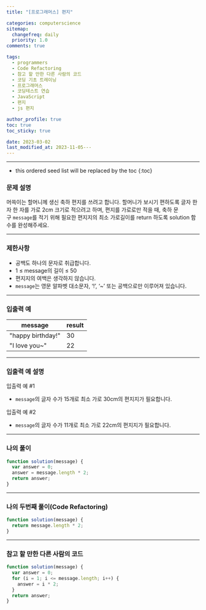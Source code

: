 ```yaml
---
title: "[프로그래머스] 편지"

categories: computerscience
sitemap:
  changefreq: daily
  priority: 1.0
comments: true

tags:
  - programmers
  - Code Refactoring
  - 참고 할 만한 다른 사람의 코드
  - 코딩 기초 트레이닝
  - 프로그래머스
  - 코딩테스트 연습
  - JavaScript
  - 편지
  - js 편지

author_profile: true
toc: true
toc_sticky: true

date: 2023-03-02
last_modified_at: 2023-11-05---
---
```


---

<!-- prettier-ignore -->
* this ordered seed list will be replaced by the toc 
{:toc}

### 문제 설명

머쓱이는 할머니께 생신 축하 편지를 쓰려고 합니다. 할머니가 보시기 편하도록 글자 한 자 한 자를 가로 2cm 크기로 적으려고 하며, 편지를 가로로만 적을 때, 축하 문구 `message`를 적기 위해 필요한 편지지의 최소 가로길이를 return 하도록 solution 함수를 완성해주세요.

---

### 제한사항

- 공백도 하나의 문자로 취급합니다.
- 1 ≤ message의 길이 ≤ 50
- 편지지의 여백은 생각하지 않습니다.
- `message`는 영문 알파벳 대소문자, ‘!’, ‘~’ 또는 공백으로만 이루어져 있습니다.

---

### 입출력 예

| message           | result |
| ----------------- | ------ |
| "happy birthday!" | 30     |
| "I love you~"     | 22     |

---

### 입출력 예 설명

입출력 예 #1

- `message`의 글자 수가 15개로 최소 가로 30cm의 편지지가 필요합니다.

입출력 예 #2

- `message`의 글자 수가 11개로 최소 가로 22cm의 편지지가 필요합니다.

---

### 나의 풀이

```jsx
function solution(message) {
  var answer = 0;
  answer = message.length * 2;
  return answer;
}
```

---

### 나의 두번째 풀이(Code Refactoring)

```jsx
function solution(message) {
  return message.length * 2;
}
```

---

### 참고 할 만한 다른 사람의 코드

```jsx
function solution(message) {
  var answer = 0;
  for (i = 1; i <= message.length; i++) {
    answer = i * 2;
  }
  return answer;
}
```

